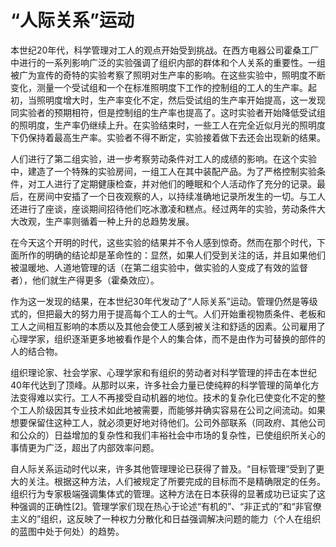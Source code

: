 # “人际关系”运动

本世纪20年代，科学管理对工人的观点开始受到挑战。在西方电器公司霍桑工厂中进行的一系列影响广泛的实验强调了组织内部的群体和个人关系的重要性。一组被广为宣传的奇特的实验考察了照明对生产率的影响。在这些实验中，照明度不断变化，测量一个受试组和一个在标准照明度下工作的控制组的工人的生产率。起初，当照明度增大时，生产率变化不定，然后受试组的生产率开始提高，这一发现同实验者的预期相符，但是控制组的生产率也提高了。这时实验者开始降低受试组的照明度，生产率仍继续上升。在实验结束时，一些工人在完全近似月光的照明度下仍保持着最高生产率。实验者不得不断定，实验接着做下去还会出现新的结果。

人们进行了第二组实验，进一步考察劳动条件对工人的成绩的影响。在这个实验中，建造了一个特殊的实验房间，一组工人在其中装配产品。为了严格控制实验条件，对工人进行了定期健康检查，并对他们的睡眠和个人活动作了充分的记录。最后，在房间中安插了一个日夜观察的人，以持续准确地记录所发生的一切。与工人还进行了座谈，座谈期间招待他们吃冰激凌和糕点。经过两年的实验，劳动条件大大改观，生产率则循着一种上升的总趋势发展。

在今天这个开明的时代，这些实验的结果并不令人感到惊奇。然而在那个时代，下面所作的明确的结论却是革命性的：显然，如果人们受到关注的话，并且如果他们被温暖地、人道地管理的话（在第二组实验中，做实验的人变成了有效的监督者），他们就生产得更多（霍桑效应）。

作为这一发现的结果，在本世纪30年代发动了“人际关系”运动。管理仍然是等级式的，但把最大的努力用于提高每个工人的士气。人们开始重视物质条件、老板和工人之间相互影响的本质以及其他会使工人感到被关注和舒适的因素。公司雇用了心理学家，组织逐渐更多地被看作是个人的集合体，而不是由作为可替换的部件的人的结合物。

组织理论家、社会学家、心理学家和有组织的劳动者对科学管理的抨击在本世纪40年代达到了顶峰。从那时以来，许多社会力量已使纯粹的科学管理的简单化方法变得难以实行。工人不再接受自动机器的地位。技术的复杂化已使变化不定的整个工人阶级因其专业技术如此地被需要，而能够并确实容易在公司之间流动。如果想要保留住这种工人，就必须更好地对待他们。公司外部联系（同政府、其他公司和公众的）日益增加的复杂性和我们丰裕社会中市场的复杂性，已使组织所关心的事情更为广泛，超出了内部效率问题。

自人际关系运动时代以来，许多其他管理理论已获得了普及。“目标管理”受到了更大的关注。根据这种方法，人们被规定了所要完成的目标而不是精确限定的任务。组织行为专家极端强调集体式的管理。这种方法在日本获得的显著成功已证实了这种强调的正确性[2]。管理学家们现在热心于论述“有机的”、“非正式的”和“非官僚主义的”组织，这反映了一种权力分散化和日益强调解决问题的能力（个人在组织的蓝图中处于何处）的趋势。